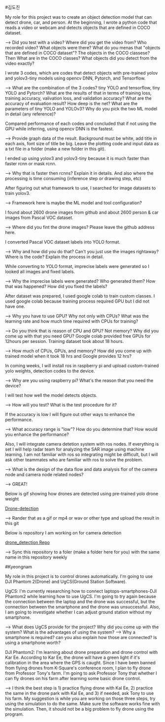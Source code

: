 
#김도진

My role for this project was to create an object detection model that can detect drone, car, and person. At the beginning, I wrote a python code that reads a video or webcam and detects objects that are defined in COCO dataset.

--> Did you test with a video? Where did you get the video from? Who recorded video? What objects were there? What do you menas that "objects that are defined in COCO dataset"? The objects in the COCO classese? Then What are in the COCO classes? What objects did you detect from the video exactly?
  
I wrote 3 codes, which are codes that detect objects with pre-trained yolov and yolov3-tiny models using opencv DNN, Pytorch, and Tensorflow.
  
--> What are the combination of the 3 codes? tiny YOLO and tensorflow, tiny YOLO and Pytorch? What are the results of that in terms of training loss, training accuracy, valivation loss, and validation accuracy? What are the accuracy of evaluation result? How deep is the net? What are the parameters of tiny YOLO and YOLOv3? Why do you pick the two ML model in detail (any reference)?
  
Compared performance of each codes and concluded that if not using the GPU while inferring, using opencv DNN is the fastest.

--> Provide graph data of the result. Background must be white, add title in each axis, font size of title be big. Leave the plotting code and input data as a txt file in a folder (make a new folder in this git).

I ended up using yolov3 and yolov3-tiny because it is much faster than faster rcnn or mask rcnn.

--> Why that is faster then rcnns? Explain it in details. And also where the processing is time consuming (inference step or drawing step, etc)

After figuring out what framework to use, I searched for image datasets to train yolov3.

--> Framework here is maybe the ML model and tool configuration?

I found about 2600 drone images from github and about 2600 person & car images from Pascal VOC dataset.

--> Where did you fint the drone images? Please leave the github address here.

I converted Pascal VOC dataset labels into YOLO format.

--> Why and how did you do that? Can't you just use the images rightaway? Where is the code? Explain the process in detail.

While converting to YOLO format, imprecise labels were generated so I looked all images and fixed labels.

--> Why the imprecise labels were generated? Who generated them? How that was happened? How did you fixed the labels?

After dataset was prepared, I used google colab to train custom classes. 
I used google colab because training process required GPU but I did not have one.

--> Why you have to use GPU? Why not only with CPUs? What was the learning rate and how much time required with CPUs for training?

--> Do you think that is reason of CPU and GPU? Not memory? Why did you come up with that you need GPU?
Google colab provided free GPUs for 12hours per session. Training dataset took about 18 hours.<br/>

--> How much of CPUs, GPUs, and memory? How did you come up with trained model when it took 18 hrs and Google provides 12 hrs?

In coming weeks, I will install ros in raspberry pi and upload custom-trained yolo weights, detection codes to the device.

--> Why are you using raspberry pi? What's the reason that you need the device?

I will test how well the model detects objects.

--> How will you test? What is the test procedure for it? 

If the accuracy is low I will figure out other ways to enhance the performance.

--> What accuracy range is "low"? How do you determine that? How would you enhance the performance?

Also, I will integrate camera detetion system with ros nodes. If everything is set I will help radar team for analyzing the SAR image using machine learning. I am not familiar with ros so integrating might be difficult, but I will ask other teammates who are familiar with ros to solve the problem.

--> What is the design of the data flow and data analysis flor of the camera node and camera node related nodes?

--> GREAT!

Below is gif showing how drones are detected using pre-trained yolo drone weight

[Drone-detection](https://i.imgur.com/5UL6AvU.gifv)

--> Rander that as a gif or mp4 or wav or other type and upload the result in this git

Below is repository I am working on for camera detection

[drone_detection Repo](https://github.com/dojinkimm/drone_detection)

--> Sync this repository to a foler (make a folder here for you) with the same name in this repository weekly

#Kyeongnam

My role in this project is to control drones automatically.
I'm going to use DJI Phantom 2(Drone) and UgCS(Ground Station Software).

UgCS: I'm currently researching how to connect laptops-smartphones-DJI Phantom2 while learning how to use UgCS. I'm going to try again because the connection between the laptop and the drone was successful, but the connection between the smartphone and the drone was unsuccessful. Also, I am going to investigate whether I can adjust ground station without my smartphone.

--> What does UgCS provide for the project? Why did you come up with the system? What is the advantages of using the system?
--> Why a smartphone is required? can you also explain how those are connected? Is using a smartphone worth?

DJI Phantom2: I'm learning about drone preparation and drone control with Kar Ee. According to Kar Ee, the drone will have a green light if it's calibration in the area where the GPS is caught. Since I have been banned from flying drones from K-Square's conference room, I plan to fly drone from Professor Tony's farm. I'm going to ask Professor Tony that whether I can fly drones on his farm after learning some basic drone control.

--> I think the best step is 1) practice flying drone with Kal Ee, 2) practice the same in the drone park with Kal Ee, and 3) if needed, ask Tony to use his farm. My suggestion is while you are working on those three steps, try using the simulation to do the same. Make sure the software works fine with the simulation. Then, it should not be a big problem to fly drone using the program.
